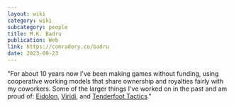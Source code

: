 ```yaml
---
layout: wiki
category: wiki
subcategory: people
title: M.K. Badru
publication: Web
link: https://comradery.co/badru
date: 2023-09-23
---
```


"For about 10 years now I've been making games without funding, using cooperative working models that share ownership and royalties fairly with my coworkers. Some of the larger things I've worked on in the past and am proud of: [Eidolon](http://icewatergames.com/eidolon), [Viridi](http://icewatergames.com/viridi), and [Tenderfoot Tactics](https://tenderfoottactics.com/)."
